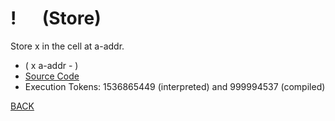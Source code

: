 # ! &emsp; (Store)
Store x in the cell at a-addr.
* ( x a-addr - )
* [Source Code](../words/core/Store.cs)
* Execution Tokens: 1536865449 (interpreted) and 999994537 (compiled)


[BACK](builtins.md#Store)
